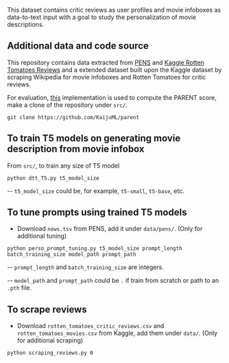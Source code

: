 This dataset contains critic reviews as user profiles and movie infoboxes as data-to-text input with a goal to study the personalization of movie descriptions.
## Additional data and code source
This repository contains data extracted from [PENS](https://msnews.github.io/pens.html) and [Kaggle Rotten Tomatoes Reviews](https://www.kaggle.com/datasets/stefanoleone992/rotten-tomatoes-movies-and-critic-reviews-dataset) and a extended dataset built upon the Kaggle dataset by scraping Wikipedia for movie infoboxes and Rotten Tomatoes for critic reviews.

For evaluation, [this](https://github.com/KaijuML/parent) implementation is used to compute the PARENT score, make a clone of the repository under `src/`.

`git clone https://github.com/KaijuML/parent`
## To train T5 models on generating movie description from movie infobox
From `src/`, to train any size of T5 model

`python dtt_T5.py t5_model_size`

-- `t5_model_size` could be, for example, `t5-small`, `t5-base`, etc.

## To tune prompts using trained T5 models
- Download `news.tsv` from PENS, add it under `data/pens/`. (Only for additional tuning)

`python perso_prompt_tuning.py t5_model_size prompt_length batch_training_size model_path prompt_path` 

-- `prompt_length` and `batch_training_size` are integers.

-- `model_path` and `prompt_path` could be `.` if train from scratch or path to an `.pth` file.

## To scrape reviews
- Download `rotten_tomatoes_critic_reviews.csv` and `rotten_tomatoes_movies.csv` from Kaggle, add them under `data/`. (Only for additional scraping)

`python scraping_reviews.py 0`
